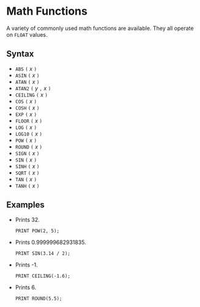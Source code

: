 # Math Functions

A variety of commonly used math functions are available. They all operate on `FLOAT` values.

## Syntax

- `ABS` `(` *x* `)`
- `ASIN` `(` *x* `)`
- `ATAN` `(` *x* `)`
- `ATAN2` `(` *y* `,` *x* `)`
- `CEILING` `(` *x* `)`
- `COS` `(` *x* `)`
- `COSH` `(` *x* `)`
- `EXP` `(` *x* `)`
- `FLOOR` `(` *x* `)`
- `LOG` `(` *x* `)`
- `LOG10` `(` *x* `)`
- `POW` `(` *x* `)`
- `ROUND` `(` *x* `)`
- `SIGN` `(` *x* `)`
- `SIN` `(` *x* `)`
- `SINH` `(` *x* `)`
- `SQRT` `(` *x* `)`
- `TAN` `(` *x* `)`
- `TANH` `(` *x* `)`

## Examples

- Prints 32.

    ```
    PRINT POW(2, 5);
    ```

- Prints 0.999999682931835.

    ```
    PRINT SIN(3.14 / 2);
    ```
    
- Prints -1.

    ```
    PRINT CEILING(-1.6);
    ```
    
- Prints 6.

    ```
    PRINT ROUND(5.5);
    ```
